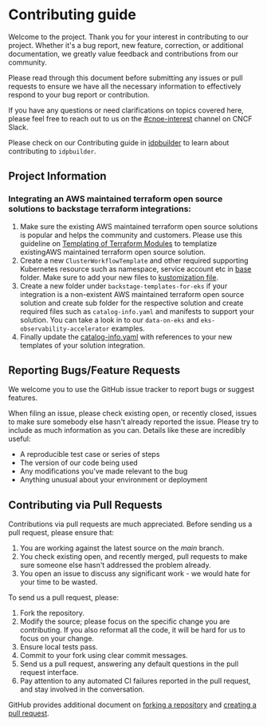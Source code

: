 # Contributing guide

Welcome to the project. Thank you for your interest in contributing to our project. Whether it's a bug report, new feature, correction, or additional documentation, we greatly value feedback and contributions from our community.

Please read through this document before submitting any issues or pull requests to ensure we have all the necessary
information to effectively respond to your bug report or contribution.

If you have any questions or need clarifications on topics covered here, please feel free to reach out to us on the [#cnoe-interest](https://cloud-native.slack.com/archives/C05TN9WFN5S) channel on CNCF Slack.

Please check on our Contributing guide in [idpbuilder](https://github.com/cnoe-io/idpbuilder/blob/main/CONTRIBUTING.md) to learn about contributing to `idpbuilder`.

## Project Information

### Integrating an AWS maintained terraform open source solutions to backstage terraform integrations:

1. Make sure the existing AWS maintained terraform open source solutions is popular and helps the community and customers. Please use this guideline on [Templating of Terraform Modules](https://cnoe.io/docs/reference-implementation/extensions/tf-templating) to templatize existingAWS maintained terraform open source solution.
2. Create a new `ClusterWorkflowTemplate` and other required supporting Kubernetes resource such as namespace, service account etc in [base](./argo-workflows-templates/base) folder. Make sure to add your new files to [kustomization file](./argo-workflows-templates/base/kustomization.yaml).
3. Create a new folder under `backstage-templates-for-eks` if your integration is a non-existent AWS maintained terraform open source solution and create sub folder for the respective solution and create required files such as `catalog-info.yaml` and manifests to support your solution. You can take a look in to our `data-on-eks` and `eks-observability-accelerator` examples.
4. Finally update the [catalog-info.yaml](./backstage-templates-for-eks/catalog-info.yaml) with references to your new templates of your solution integration.

## Reporting Bugs/Feature Requests

We welcome you to use the GitHub issue tracker to report bugs or suggest features.

When filing an issue, please check existing open, or recently closed, issues to make sure somebody else hasn't already
reported the issue. Please try to include as much information as you can. Details like these are incredibly useful:

* A reproducible test case or series of steps
* The version of our code being used
* Any modifications you've made relevant to the bug
* Anything unusual about your environment or deployment

## Contributing via Pull Requests
Contributions via pull requests are much appreciated. Before sending us a pull request, please ensure that:

1. You are working against the latest source on the *main* branch.
2. You check existing open, and recently merged, pull requests to make sure someone else hasn't addressed the problem already.
3. You open an issue to discuss any significant work - we would hate for your time to be wasted.

To send us a pull request, please:

1. Fork the repository.
2. Modify the source; please focus on the specific change you are contributing. If you also reformat all the code, it will be hard for us to focus on your change.
3. Ensure local tests pass.
4. Commit to your fork using clear commit messages.
5. Send us a pull request, answering any default questions in the pull request interface.
6. Pay attention to any automated CI failures reported in the pull request, and stay involved in the conversation.

GitHub provides additional document on [forking a repository](https://help.github.com/articles/fork-a-repo/) and
[creating a pull request](https://help.github.com/articles/creating-a-pull-request/).



